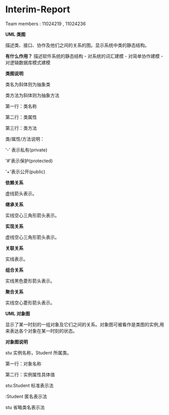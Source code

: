 # Interim-Report
Team members : 11024219 , 11024236 


**UML 类图**

描述类、接口、协作及他们之间的关系的图。显示系统中类的静态结构。

**有什么作用？**
描述软件系统的静态结构 - 对系统的词汇建模 - 对简单协作建模 - 对逻辑数据库模式建模


**类图说明**

类名为斜体则为抽象类

类方法为斜体则为抽象方法


第一行：类名称

第二行：类属性

第三行：类方法


类/属性/方法说明：

'-' 表示私有(private)

'#'表示保护(protected)

'+'表示公开(public)


**依赖关系**

虚线箭头表示。





**继承关系**

实线空心三角形箭头表示。





**实现关系**

虚线空心三角形箭头表示。





**关联关系**

实线表示。





**组合关系**

实线黑色菱形箭头表示。





**聚合关系**

实线空心菱形箭头表示。





**UML 对象图**

显示了某一时刻的一组对象及它们之间的关系。对象图可被看作是类图的实例,用来表达各个对象在某一时刻的状态。





**对象图说明**

stu 实例名称，Student 所属类。

第一行：对象名称

第二行：实例属性具体值


stu:Student 标准表示法

:Student 匿名表示法

stu 省略类名表示法
